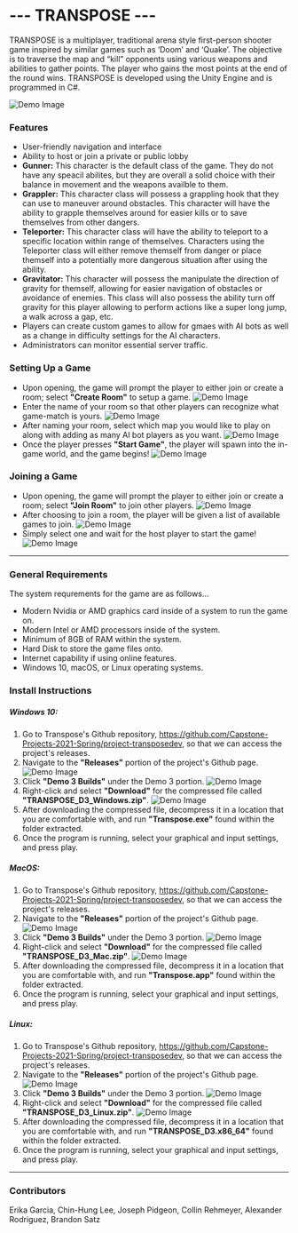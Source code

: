 # --- TRANSPOSE ---
TRANSPOSE is a multiplayer,  traditional arena style first-person shooter game inspired by similar games such as ‘Doom’ and ‘Quake’. The objective is to traverse the map and “kill” opponents using various weapons and abilities to gather points. The player who gains the most points at the end of the round wins. TRANSPOSE is developed using the Unity Engine and is programmed in C#.

![Demo Image](readme_image1.png)

### Features
- User-friendly navigation and interface
- Ability to host or join a private or public lobby
- **Gunner:** This character is the default class of the game. They do not have any speacil abilites, but they are overall a solid choice with their balance in movement and the weapons availble to them.
- **Grappler:** This character class will possess a grappling hook that they can use to maneuver around obstacles. This character will have the ability to grapple themselves around for easier kills or to save themselves from other dangers.
- **Teleporter:** This character class will have the ability to teleport to a specific location within range of themselves. Characters using the Teleporter class will either remove themself from danger or place themself into a potentially more dangerous situation after using the ability.
- **Gravitator:** This character will possess the manipulate the direction of gravity for themself, allowing for easier navigation of obstacles or avoidance of enemies. This class will also possess the ability turn off gravity for this player allowing to perform actions like a super long jump, a walk across a gap, etc.
- Players can create custom games to allow for gmaes with AI bots as well as a change in difficulty settings for the AI characters.
- Administrators can monitor essential server traffic.

### Setting Up a Game
- Upon opening, the game will prompt the player to either join or create a room; select **"Create Room"** to setup a game.
![Demo Image](readme_image7.jpg)
- Enter the name of your room so that other players can recognize what game-match is yours.
![Demo Image](readme_image8.jpg)
- After naming your room, select which map you would like to play on along with adding as many AI bot players as you want.
![Demo Image](readme_image9.jpg)
- Once the player presses **"Start Game"**, the player will spawn into the in-game world, and the game begins!
![Demo Image](readme_image10.jpg)

### Joining a Game
- Upon opening, the game will prompt the player to either join or create a room; select **"Join Room"** to join other players.
![Demo Image](readme_image7.jpg)
- After choosing to join a room, the player will be given a list of available games to join. 
![Demo Image](readme_image11.jpg)
- Simply select one and wait for the host player to start the game!
![Demo Image](readme_image12.jpg)
---

### General Requirements
The system requrements for the game are as follows...
- Modern Nvidia or AMD graphics card inside of a system to run the game on.
- Modern Intel or AMD processors inside of the system.
- Minimum of 8GB of RAM within the system.
- Hard Disk to store the game files onto.
- Internet capability if using online features.
- Windows 10, macOS, or Linux operating systems.

### Install Instructions
##### Windows 10:
1. Go to Transpose's Github repository, https://github.com/Capstone-Projects-2021-Spring/project-transposedev,  so that we can access the project's releases.
2. Navigate to the **"Releases"** portion of the project's Github page.
![Demo Image](readme_image2.jpg)
3. Click **"Demo 3 Builds"** under the Demo 3 portion.
![Demo Image](readme_image3.jpg)
4. Right-click and select **"Download"** for the compressed file called **"TRANSPOSE_D3_Windows.zip"**.
![Demo Image](readme_image4.jpg)
5. After downloading the compressed file, decompress it in a location that you are comfortable with, and run **"Transpose.exe"** found within the folder extracted.
6. Once the program is running, select your graphical and input settings, and press play.
##### MacOS:
1. Go to Transpose's Github repository, https://github.com/Capstone-Projects-2021-Spring/project-transposedev,  so that we can access the project's releases.
2. Navigate to the **"Releases"** portion of the project's Github page.
![Demo Image](readme_image2.jpg)
3. Click **"Demo 3 Builds"** under the Demo 3 portion.
![Demo Image](readme_image3.jpg)
4. Right-click and select **"Download"** for the compressed file called **"TRANSPOSE_D3_Mac.zip"**.
![Demo Image](readme_image5.jpg)
5. After downloading the compressed file, decompress it in a location that you are comfortable with, and run **"Transpose.app"** found within the folder extracted.
6. Once the program is running, select your graphical and input settings, and press play.
##### Linux:
1. Go to Transpose's Github repository, https://github.com/Capstone-Projects-2021-Spring/project-transposedev,  so that we can access the project's releases.
2. Navigate to the **"Releases"** portion of the project's Github page.
![Demo Image](readme_image2.jpg)
3. Click **"Demo 3 Builds"** under the Demo 3 portion.
![Demo Image](readme_image3.jpg)
4. Right-click and select **"Download"** for the compressed file called **"TRANSPOSE_D3_Linux.zip"**.
![Demo Image](readme_image6.jpg)
5. After downloading the compressed file, decompress it in a location that you are comfortable with, and run **"TRANSPOSE_D3.x86_64"** found within the folder extracted.
6. Once the program is running, select your graphical and input settings, and press play.

---

### Contributors
Erika Garcia, Chin-Hung Lee, Joseph Pidgeon, Collin Rehmeyer, Alexander Rodriguez, Brandon Satz